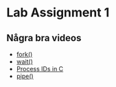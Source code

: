 # Lab Assignment 1
## Några bra videos
* [fork()](https://www.youtube.com/watch?v=cex9XrZCU14)
* [wait()](https://www.youtube.com/watch?v=tcYo6hipaSA)
* [Process IDs in C](https://www.youtube.com/watch?v=PZrQ4eGm-hM)
* [pipe()](https://www.youtube.com/watch?v=Mqb2dVRe0uo)
